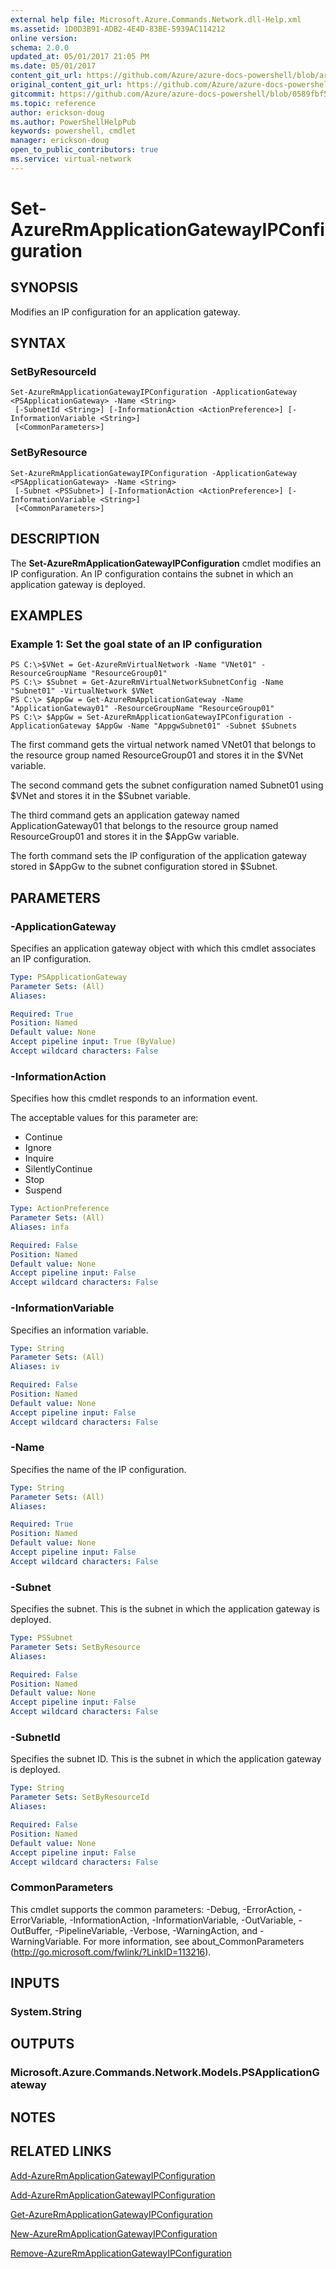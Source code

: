 ```yaml
---
external help file: Microsoft.Azure.Commands.Network.dll-Help.xml
ms.assetid: 1D0D3B91-ADB2-4E4D-83BE-5939AC114212
online version:
schema: 2.0.0
updated_at: 05/01/2017 21:05 PM
ms.date: 05/01/2017
content_git_url: https://github.com/Azure/azure-docs-powershell/blob/armsql/azureps-cmdlets-docs/ResourceManager/AzureRM.Network/v1.0.13/Set-AzureRmApplicationGatewayIPConfiguration.md
original_content_git_url: https://github.com/Azure/azure-docs-powershell/blob/armsql/azureps-cmdlets-docs/ResourceManager/AzureRM.Network/v1.0.13/Set-AzureRmApplicationGatewayIPConfiguration.md
gitcommit: https://github.com/Azure/azure-docs-powershell/blob/0589fbf53d27e39e0cf445261d29c64fb0859d62
ms.topic: reference
author: erickson-doug
ms.author: PowerShellHelpPub
keywords: powershell, cmdlet
manager: erickson-doug
open_to_public_contributors: true
ms.service: virtual-network
---
```


# Set-AzureRmApplicationGatewayIPConfiguration

## SYNOPSIS
Modifies an IP configuration for an application gateway.

## SYNTAX

### SetByResourceId
```
Set-AzureRmApplicationGatewayIPConfiguration -ApplicationGateway <PSApplicationGateway> -Name <String>
 [-SubnetId <String>] [-InformationAction <ActionPreference>] [-InformationVariable <String>]
 [<CommonParameters>]
```

### SetByResource
```
Set-AzureRmApplicationGatewayIPConfiguration -ApplicationGateway <PSApplicationGateway> -Name <String>
 [-Subnet <PSSubnet>] [-InformationAction <ActionPreference>] [-InformationVariable <String>]
 [<CommonParameters>]
```

## DESCRIPTION
The **Set-AzureRmApplicationGatewayIPConfiguration** cmdlet modifies an IP configuration.
An IP configuration contains the subnet in which an application gateway is deployed.

## EXAMPLES

### Example 1: Set the goal state of an IP configuration
```
PS C:\>$VNet = Get-AzureRmVirtualNetwork -Name "VNet01" -ResourceGroupName "ResourceGroup01"
PS C:\> $Subnet = Get-AzureRmVirtualNetworkSubnetConfig -Name "Subnet01" -VirtualNetwork $VNet 
PS C:\> $AppGw = Get-AzureRmApplicationGateway -Name "ApplicationGateway01" -ResourceGroupName "ResourceGroup01"
PS C:\> $AppGw = Set-AzureRmApplicationGatewayIPConfiguration -ApplicationGateway $AppGw -Name "AppgwSubnet01" -Subnet $Subnets
```

The first command gets the virtual network named VNet01 that belongs to the resource group named ResourceGroup01 and stores it in the $VNet variable.

The second command gets the subnet configuration named Subnet01 using $VNet and stores it in the $Subnet variable.

The third command gets an application gateway named ApplicationGateway01 that belongs to the resource group named ResourceGroup01 and stores it in the $AppGw variable.

The forth command sets the IP configuration of the application gateway stored in $AppGw to the subnet configuration stored in $Subnet.

## PARAMETERS

### -ApplicationGateway
Specifies an application gateway object with which this cmdlet associates an IP configuration.

```yaml
Type: PSApplicationGateway
Parameter Sets: (All)
Aliases: 

Required: True
Position: Named
Default value: None
Accept pipeline input: True (ByValue)
Accept wildcard characters: False
```

### -InformationAction
Specifies how this cmdlet responds to an information event.

The acceptable values for this parameter are:

- Continue
- Ignore
- Inquire
- SilentlyContinue
- Stop
- Suspend

```yaml
Type: ActionPreference
Parameter Sets: (All)
Aliases: infa

Required: False
Position: Named
Default value: None
Accept pipeline input: False
Accept wildcard characters: False
```

### -InformationVariable
Specifies an information variable.

```yaml
Type: String
Parameter Sets: (All)
Aliases: iv

Required: False
Position: Named
Default value: None
Accept pipeline input: False
Accept wildcard characters: False
```

### -Name
Specifies the name of the IP configuration.

```yaml
Type: String
Parameter Sets: (All)
Aliases: 

Required: True
Position: Named
Default value: None
Accept pipeline input: False
Accept wildcard characters: False
```

### -Subnet
Specifies the subnet.
This is the subnet in which the application gateway is deployed.

```yaml
Type: PSSubnet
Parameter Sets: SetByResource
Aliases: 

Required: False
Position: Named
Default value: None
Accept pipeline input: False
Accept wildcard characters: False
```

### -SubnetId
Specifies the subnet ID.
This is the subnet in which the application gateway is deployed.

```yaml
Type: String
Parameter Sets: SetByResourceId
Aliases: 

Required: False
Position: Named
Default value: None
Accept pipeline input: False
Accept wildcard characters: False
```

### CommonParameters
This cmdlet supports the common parameters: -Debug, -ErrorAction, -ErrorVariable, -InformationAction, -InformationVariable, -OutVariable, -OutBuffer, -PipelineVariable, -Verbose, -WarningAction, and -WarningVariable. For more information, see about_CommonParameters (http://go.microsoft.com/fwlink/?LinkID=113216).

## INPUTS

### System.String

## OUTPUTS

### Microsoft.Azure.Commands.Network.Models.PSApplicationGateway

## NOTES

## RELATED LINKS

[Add-AzureRmApplicationGatewayIPConfiguration](./Add-AzureRmApplicationGatewayIPConfiguration.md)

[Add-AzureRmApplicationGatewayIPConfiguration](./Add-AzureRmApplicationGatewayIPConfiguration.md)

[Get-AzureRmApplicationGatewayIPConfiguration](./Get-AzureRmApplicationGatewayIPConfiguration.md)

[New-AzureRmApplicationGatewayIPConfiguration](./New-AzureRmApplicationGatewayIPConfiguration.md)

[Remove-AzureRmApplicationGatewayIPConfiguration](./Remove-AzureRmApplicationGatewayIPConfiguration.md)


